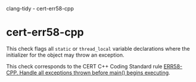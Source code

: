clang-tidy - cert-err58-cpp

</div>

# cert-err58-cpp

This check flags all `static` or `thread_local` variable declarations
where the initializer for the object may throw an exception.

This check corresponds to the CERT C++ Coding Standard rule [ERR58-CPP.
Handle all exceptions thrown before main() begins
executing](https://www.securecoding.cert.org/confluence/display/cplusplus/ERR58-CPP.+Handle+all+exceptions+thrown+before+main%28%29+begins+executing).
